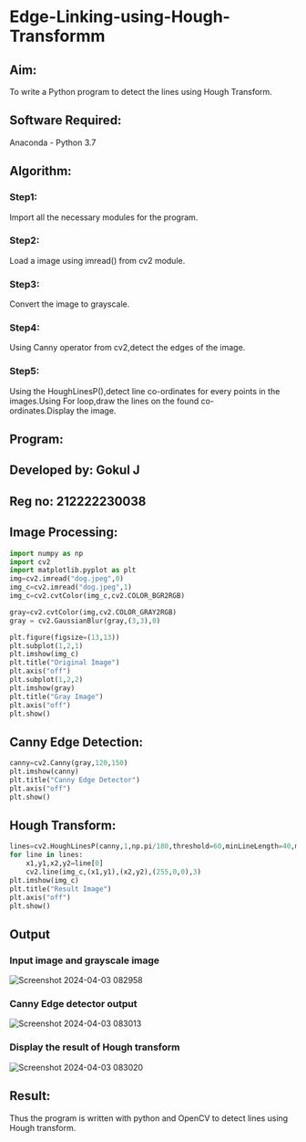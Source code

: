 # Edge-Linking-using-Hough-Transformm
## Aim:
To write a Python program to detect the lines using Hough Transform.

## Software Required:
Anaconda - Python 3.7

## Algorithm:
### Step1:

Import all the necessary modules for the program.
### Step2:

Load a image using imread() from cv2 module.
### Step3:

Convert the image to grayscale.
### Step4:

Using Canny operator from cv2,detect the edges of the image.
### Step5:

Using the HoughLinesP(),detect line co-ordinates for every points in the images.Using For loop,draw the lines on the found co-ordinates.Display the image.

## Program:

## Developed by: Gokul J
## Reg no: 212222230038

## Image Processing:
```python
import numpy as np
import cv2
import matplotlib.pyplot as plt
img=cv2.imread("dog.jpeg",0)
img_c=cv2.imread("dog.jpeg",1)
img_c=cv2.cvtColor(img_c,cv2.COLOR_BGR2RGB)

gray=cv2.cvtColor(img,cv2.COLOR_GRAY2RGB)
gray = cv2.GaussianBlur(gray,(3,3),0)

plt.figure(figsize=(13,13))
plt.subplot(1,2,1)
plt.imshow(img_c)
plt.title("Original Image")
plt.axis("off")
plt.subplot(1,2,2)
plt.imshow(gray)
plt.title("Gray Image")
plt.axis("off")
plt.show()
```
## Canny Edge Detection:
```python
canny=cv2.Canny(gray,120,150)
plt.imshow(canny)
plt.title("Canny Edge Detector")
plt.axis("off")
plt.show()
```
## Hough Transform:
```python
lines=cv2.HoughLinesP(canny,1,np.pi/180,threshold=60,minLineLength=40,maxLineGap=200)
for line in lines:
    x1,y1,x2,y2=line[0]
    cv2.line(img_c,(x1,y1),(x2,y2),(255,0,0),3)
plt.imshow(img_c)
plt.title("Result Image")
plt.axis("off")
plt.show()
```

## Output

### Input image and grayscale image

![Screenshot 2024-04-03 082958](https://github.com/Gokul0117/Edge-Linking-using-Hough-Transformm/assets/121165938/7031584a-5d38-4f79-b015-285a15bd3f28)


### Canny Edge detector output

![Screenshot 2024-04-03 083013](https://github.com/Gokul0117/Edge-Linking-using-Hough-Transformm/assets/121165938/3c4a0e67-d2a4-495b-b3c6-37d232c6ac27)


### Display the result of Hough transform

![Screenshot 2024-04-03 083020](https://github.com/Gokul0117/Edge-Linking-using-Hough-Transformm/assets/121165938/756c4d35-f062-4446-8a29-afaf4778e78a)

## Result:
Thus the program is written with python and OpenCV to detect lines using Hough transform.

